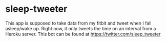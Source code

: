 # sleep-tweeter
This app is supposed to take data from my fitbit and tweet when I fall asleep/wake up. Right now, it only tweets the time on an interval from a Heroku server. This bot can be found at https://twitter.com/sleep_tweeter
